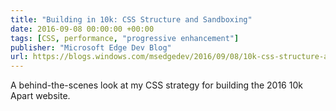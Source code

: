 ```yaml
---
title: "Building in 10k: CSS Structure and Sandboxing"
date: 2016-09-08 00:00:00 +00:00
tags: [CSS, performance, "progressive enhancement"]
publisher: "Microsoft Edge Dev Blog"
url: https://blogs.windows.com/msedgedev/2016/09/08/10k-css-structure-and-sandboxing/
---
```


A behind-the-scenes look at my CSS strategy for building the 2016 10k Apart website.
